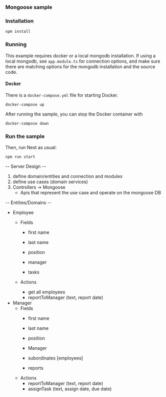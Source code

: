 ### Mongoose sample

### Installation


`npm install`

### Running

This example requires docker or a local mongodb installation.  If using a local mongodb, see `app.module.ts` for connection options, and make sure there are matching options for the mongodb installation and the source code.

#### Docker

There is a `docker-compose.yml` file for starting Docker.

`docker-compose up`

After running the sample, you can stop the Docker container with

`docker-compose down`

### Run the sample

Then, run Nest as usual:

`npm run start`


-- Server Design --
1. define domain/entities and connection and modules
2. define use cases (domain services)
3. Controllers -> Mongoose
    - Apis that represent the use case and operate on the mongoose DB


-- Entities/Domains --
- Employee
    - Fields
        - first name
        - last name
        - position

        - manager
        - tasks

    - Actions
        - get all employees
        - reportToManager (text, report date)
- Manager
    - Fields
        - first name
        - last name
        - position

        - Manager
        - subordinates [employees]
        - reports
    - Actions
        - reportToManager (text, report date)
        - assignTask (text, assign date, due date)